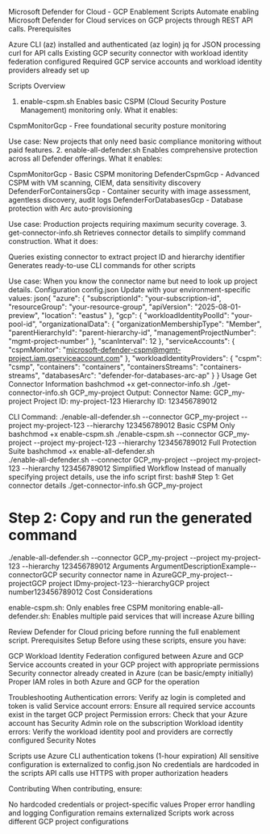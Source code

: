 Microsoft Defender for Cloud - GCP Enablement Scripts
Automate enabling Microsoft Defender for Cloud services on GCP projects through REST API calls.
Prerequisites

Azure CLI (az) installed and authenticated (az login)
jq for JSON processing
curl for API calls
Existing GCP security connector with workload identity federation configured
Required GCP service accounts and workload identity providers already set up

Scripts Overview
1. enable-cspm.sh
Enables basic CSPM (Cloud Security Posture Management) monitoring only.
What it enables:

CspmMonitorGcp - Free foundational security posture monitoring

Use case: New projects that only need basic compliance monitoring without paid features.
2. enable-all-defender.sh
Enables comprehensive protection across all Defender offerings.
What it enables:

CspmMonitorGcp - Basic CSPM monitoring
DefenderCspmGcp - Advanced CSPM with VM scanning, CIEM, data sensitivity discovery
DefenderForContainersGcp - Container security with image assessment, agentless discovery, audit logs
DefenderForDatabasesGcp - Database protection with Arc auto-provisioning

Use case: Production projects requiring maximum security coverage.
3. get-connector-info.sh
Retrieves connector details to simplify command construction.
What it does:

Queries existing connector to extract project ID and hierarchy identifier
Generates ready-to-use CLI commands for other scripts

Use case: When you know the connector name but need to look up project details.
Configuration
config.json
Update with your environment-specific values:
json{
  "azure": {
    "subscriptionId": "your-subscription-id",
    "resourceGroup": "your-resource-group", 
    "apiVersion": "2025-08-01-preview",
    "location": "eastus"
  },
  "gcp": {
    "workloadIdentityPoolId": "your-pool-id",
    "organizationalData": {
      "organizationMembershipType": "Member",
      "parentHierarchyId": "parent-hierarchy-id",
      "managementProjectNumber": "mgmt-project-number"
    },
    "scanInterval": 12
  },
  "serviceAccounts": {
    "cspmMonitor": "microsoft-defender-cspm@mgmt-project.iam.gserviceaccount.com"
  },
  "workloadIdentityProviders": {
    "cspm": "csmp",
    "containers": "containers", 
    "containersStreams": "containers-streams",
    "databasesArc": "defender-for-databases-arc-ap"
  }
}
Usage
Get Connector Information
bashchmod +x get-connector-info.sh
./get-connector-info.sh GCP_my-project
Output:
Connector Name: GCP_my-project
Project ID: my-project-123
Hierarchy ID: 123456789012

CLI Command:
./enable-all-defender.sh --connector GCP_my-project --project my-project-123 --hierarchy 123456789012
Basic CSPM Only
bashchmod +x enable-cspm.sh
./enable-cspm.sh --connector GCP_my-project --project my-project-123 --hierarchy 123456789012
Full Protection Suite
bashchmod +x enable-all-defender.sh  
./enable-all-defender.sh --connector GCP_my-project --project my-project-123 --hierarchy 123456789012
Simplified Workflow
Instead of manually specifying project details, use the info script first:
bash# Step 1: Get connector details
./get-connector-info.sh GCP_my-project

# Step 2: Copy and run the generated command
./enable-all-defender.sh --connector GCP_my-project --project my-project-123 --hierarchy 123456789012
Arguments
ArgumentDescriptionExample--connectorGCP security connector name in AzureGCP_my-project--projectGCP project IDmy-project-123--hierarchyGCP project number123456789012
Cost Considerations

enable-cspm.sh: Only enables free CSPM monitoring
enable-all-defender.sh: Enables multiple paid services that will increase Azure billing

Review Defender for Cloud pricing before running the full enablement script.
Prerequisites Setup
Before using these scripts, ensure you have:

GCP Workload Identity Federation configured between Azure and GCP
Service accounts created in your GCP project with appropriate permissions
Security connector already created in Azure (can be basic/empty initially)
Proper IAM roles in both Azure and GCP for the operation

Troubleshooting
Authentication errors: Verify az login is completed and token is valid
Service account errors: Ensure all required service accounts exist in the target GCP project
Permission errors: Check that your Azure account has Security Admin role on the subscription
Workload identity errors: Verify the workload identity pool and providers are correctly configured
Security Notes

Scripts use Azure CLI authentication tokens (1-hour expiration)
All sensitive configuration is externalized to config.json
No credentials are hardcoded in the scripts
API calls use HTTPS with proper authorization headers

Contributing
When contributing, ensure:

No hardcoded credentials or project-specific values
Proper error handling and logging
Configuration remains externalized
Scripts work across different GCP project configurations